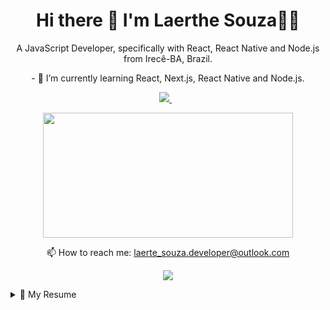 

<h1 align='center'>
  Hi there 👋 I'm Laerthe Souza👨‍💻
</h1>

<p align='center'>
  A JavaScript Developer, specifically with React, React Native and Node.js from Irecê-BA, Brazil.
</p>

<p align='center'>
  - 🌱 I’m currently learning React, Next.js, React Native and Node.js.
</p>

<p align='center'> 
  <a href="https://www.linkedin.com/in/laerthe-souza/">
    <img src="https://img.shields.io/badge/linkedin-%230077B5.svg?&style=for-the-badge&logo=linkedin&logoColor=white" />
  </a>&nbsp;&nbsp; 
</p>

<p align='center'>
  <a href="#"><img src="https://github-readme-stats.vercel.app/api?username=laerthe-souza&show_icons=true&count_private=true&theme=dark" width="400" height="200"></a>
</p>

<p align='center'>
  📫 How to reach me: <a href='mailto:laerte_souza.developer@outlook.com'>laerte_souza.developer@outlook.com</a>
</p>
<p align='center'>
  <a href="#"><img src="https://badges.pufler.dev/visits/laerthe-souza/laerthe-souza"></a>
</p>

<details>
  <summary>📃 My Resume</summary>

## Education

- 📖 **Systems Development Technician**\
📆 july/2019 - dez/2020\
📍 **ETEC - State Technical School of the State of São Paulo** - Sorocaba-SP, Brazil

- 📖 **Computer Technician**\
📆 fev/2017 - jun/2018\
📍 **ETEC - State Technical School of the State of São Paulo** - Sorocaba-SP, Brazil

</details>

<!--
**Laerthe-Souza/laerthe-souza** is a ✨ _special_ ✨ repository because its `README.md` (this file) appears on your GitHub profile.

Here are some ideas to get you started:

- 🔭 I’m currently working on ...
- 🌱 I’m currently learning ...
- 👯 I’m looking to collaborate on ...
- 🤔 I’m looking for help with ...
- 💬 Ask me about ...
- 📫 How to reach me: ...
- 😄 Pronouns: ...
- ⚡ Fun fact: ...
-->
